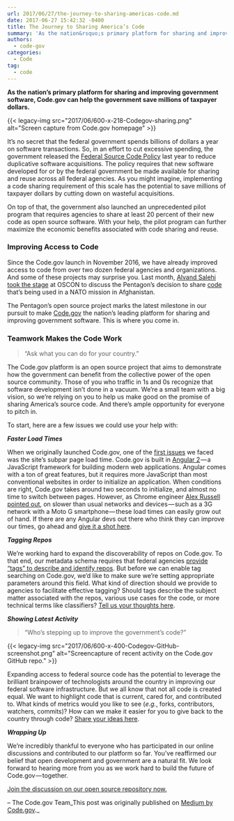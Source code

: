 ```yaml
---
url: 2017/06/27/the-journey-to-sharing-americas-code.md
date: 2017-06-27 15:42:32 -0400
title: The Journey to Sharing America’s Code
summary: 'As the nation&rsquo;s primary platform for sharing and improving government software, Code.gov can help the government save millions of taxpayer dollars. It&rsquo;s no secret that the federal government spends billions of dollars a year on software transactions. So, in an effort to cut excessive spending, the'
authors:
  - code-gov
categories:
  - Code
tag:
  - code
---
```


**As the nation’s primary platform for sharing and improving government software, Code.gov can help the government save millions of taxpayer dollars.**

{{< legacy-img src="2017/06/600-x-218-Codegov-sharing.png" alt="Screen capture from Code.gov homepage" >}}

It’s no secret that the federal government spends billions of dollars a year on software transactions. So, in an effort to cut excessive spending, the government released the <a href="https://sourcecode.cio.gov/" target="_blank" rel="nofollow noopener noreferrer">Federal Source Code Policy</a> last year to reduce duplicative software acquisitions. The policy requires that new software developed for or by the federal government be made available for sharing and reuse across all federal agencies. As you might imagine, implementing a code sharing requirement of this scale has the potential to save millions of taxpayer dollars by cutting down on wasteful acquisitions.

On top of that, the government also launched an unprecedented pilot program that requires agencies to share at least 20 percent of their new code as open source software. With your help, the pilot program can further maximize the economic benefits associated with code sharing and reuse.

### Improving Access to Code

Since the Code.gov launch in November 2016, we have already improved access to code from over two dozen federal agencies and organizations. And some of these projects may surprise you. Last month, <a href="https://www.youtube.com/watch?v=edCj5rjrfe8" target="_blank" rel="nofollow noopener noreferrer">Alvand Salehi took the stage</a> at OSCON to discuss the Pentagon’s decision to share <a href="https://code.gov/#/explore-code/repos/70628952" target="_blank" rel="nofollow noopener noreferrer">code</a> that’s being used in a NATO mission in Afghanistan.



The Pentagon’s open source project marks the latest milestone in our pursuit to make <a href="https://code.gov/" target="_blank" rel="nofollow noopener noreferrer">Code.gov</a> the nation’s leading platform for sharing and improving government software. This is where you come in.

### Teamwork Makes the Code Work

> “Ask what you can do for your country.”

The Code.gov platform is an open source project that aims to demonstrate how the government can benefit from the collective power of the open source community. Those of you who traffic in 1s and 0s recognize that software development isn’t done in a vacuum. We’re a small team with a big vision, so we’re relying on you to help us make good on the promise of sharing America’s source code. And there’s ample opportunity for everyone to pitch in.

To start, here are a few issues we could use your help with:

**_Faster Load Times_**

When we originally launched Code.gov, one of the <a href="https://github.com/presidential-innovation-fellows/code-gov-web/issues/129" target="_blank" rel="nofollow noopener noreferrer">first issues</a> we faced was the site’s subpar page load time. Code.gov is built in <a href="https://angular.io/" target="_blank" rel="nofollow noopener noreferrer">Angular 2</a> — a JavaScript framework for building modern web applications. Angular comes with a ton of great features, but it requires more JavaScript than most conventional websites in order to initialize an application. When conditions are right, Code.gov takes around two seconds to initialize, and almost no time to switch between pages. However, as Chrome engineer <a href="https://github.com/presidential-innovation-fellows/code-gov-web/issues/129" target="_blank" rel="nofollow noopener noreferrer">Alex Russell pointed out</a>, on slower than usual networks and devices — such as a 3G network with a Moto G smartphone — these load times can easily grow out of hand. If there are any Angular devs out there who think they can improve our times, go ahead and <a href="https://github.com/presidential-innovation-fellows/code-gov-web/issues/129" target="_blank" rel="nofollow noopener noreferrer">give it a shot here</a>.

**_Tagging Repos_**

We’re working hard to expand the discoverability of repos on Code.gov. To that end, our metadata schema requires that federal agencies <a href="https://code.gov/#/policy-guide/docs/compliance/inventory-code" target="_blank" rel="nofollow noopener noreferrer">provide “tags” to describe and identify repos</a>. But before we can enable tag searching on Code.gov, we’d like to make sure we’re setting appropriate parameters around this field. What kind of direction should we provide to agencies to facilitate effective tagging? Should tags describe the subject matter associated with the repos, various use cases for the code, or more technical terms like classifiers? <a href="https://github.com/presidential-innovation-fellows/code-gov-web/issues/195" target="_blank" rel="nofollow noopener noreferrer">Tell us your thoughts here</a>.

**_Showing Latest Activity_**

> “Who’s stepping up to improve the government’s code?”

{{< legacy-img src="2017/06/600-x-400-Codegov-GitHub-screenshot.png" alt="Screencapture of recent activity on the Code.gov GitHub repo." >}}

Expanding access to federal source code has the potential to leverage the brilliant brainpower of technologists around the country in improving our federal software infrastructure. But we all know that not all code is created equal. We want to highlight code that is current, cared for, and contributed to. What kinds of metrics would you like to see (_e.g._, forks, contributors, watchers, commits)? How can we make it easier for you to give back to the country through code? <a href="https://github.com/presidential-innovation-fellows/code-gov-web/issues/122" target="_blank" rel="nofollow noopener noreferrer">Share your ideas here</a>.

**_Wrapping Up_**

We’re incredibly thankful to everyone who has participated in our online discussions and contributed to our platform so far. You’ve reaffirmed our belief that open development and government are a natural fit. We look forward to hearing more from you as we work hard to build the future of Code.gov — together.

<a href="https://github.com/presidential-innovation-fellows/code-gov-web/issues" target="_blank" rel="nofollow noopener noreferrer">Join the discussion on our open source repository now.</a>

&#8211; The Code.gov Team_This post was originally published on [Medium by Code.gov](https://medium.com/@CodeDotGov/the-journey-to-sharing-americas-code-10a162d26418)._
